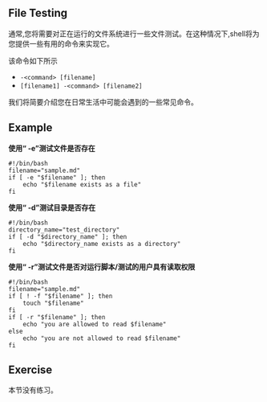 File Testing
-----------------

通常,您将需要对正在运行的文件系统进行一些文件测试。在这种情况下,shell将为您提供一些有用的命令来实现它。

该命令如下所示

* `-<command> [filename]`
* `[filename1] -<command> [filename2]`

我们将简要介绍您在日常生活中可能会遇到的一些常见命令。

Example
-------

**使用“ -e”测试文件是否存在**
 
    #!/bin/bash
	filename="sample.md"
	if [ -e "$filename" ]; then
	    echo "$filename exists as a file"
	fi
     
**使用“ -d”测试目录是否存在**

    #!/bin/bash
    directory_name="test_directory"
    if [ -d "$directory_name" ]; then
        echo "$directory_name exists as a directory"
    fi
    
**使用“ -r”测试文件是否对运行脚本/测试的用户具有读取权限**

    #!/bin/bash
    filename="sample.md"
    if [ ! -f "$filename" ]; then
        touch "$filename"
    fi
    if [ -r "$filename" ]; then
        echo "you are allowed to read $filename"
    else
        echo "you are not allowed to read $filename"
    fi


Exercise
--------
本节没有练习。